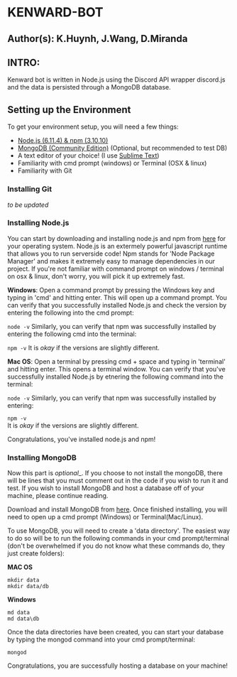 # KENWARD-BOT
## Author(s): K.Huynh, J.Wang, D.Miranda

## INTRO: 
Kenward bot is written in Node.js using the Discord API wrapper discord.js and the data is persisted through a MongoDB database. 

## Setting up the Environment
To get your environment setup, you will need a few things: 
* [Node.js (6.11.4) & npm (3.10.10)](https://nodejs.org/en/download/ "Node.js Download")
* [MongoDB (Community Edition)](https://www.mongodb.com/download-center?jmp=nav#atlas) (Optional, but recommended to test DB)
* A text editor of your choice! (I use [Sublime Text](https://www.sublimetext.com/3))
* Familiarity with cmd prompt (windows) or Terminal (OSX & linux)
* Familiarity with Git

### Installing Git
_to be updated_

### Installing Node.js
You can start by downloading and installing node.js and npm from [here](https://nodejs.org/en/download/) for your operating system. Node.js is an extermely powerful javascript runtime that allows you to run serverside code! Npm stands for 'Node Package Manager' and makes it extremely easy to manage dependencies in our project. If you're not familiar with command prompt on windows / terminal on osx & linux, don't worry, you will pick it up extremely fast. 

**Windows**: Open a command prompt by pressing the Windows key and typing in 'cmd' and hitting enter. This will open up a command prompt. You can verify that you successfully installed Node.js and check the version by entering the following into the cmd prompt:

```node -v``` 
Similarly, you can verify that npm was successfully installed by entering the following cmd into the terminal:

```npm -v```
It is _okay_ if the versions are slightly different. 

**Mac OS**: Open a terminal by pressing cmd + space and typing in 'terminal' and hitting enter. This opens a terminal window. You can verify that you've successfully installed Node.js by etnering the following command into the terminal:

```node -v```
Similarly, you can verify that npm was successfully installed by entering:

```npm -v```  
It is _okay_ if the versions are slightly different. 

Congratulations, you've installed node.js and npm!

### Installing MongoDB
Now this part is _optional__. If you choose to not install the mongoDB, there will be lines that you must comment out in the code if you wish to run it and test. If you wish to install MongoDB and host a database off of your machine, please continue reading.

Download and install MongoDB from [here](https://www.mongodb.com/download-center?jmp=nav#community). Once finished installing, you will need to open up a cmd prompt (Windows) or Terminal(Mac/Linux). 

To use MongoDB, you will need to create a 'data directory'. The easiest way to do so will be to run the following commands in your cmd prompt/terminal (don't be overwhelmed if you do not know what these commands do, they just create folders):

**MAC OS**
```cd ~
mkdir data
mkdir data/db
```
**Windows**
```cd ~
md data
md data\db
```

Once the data directories have been created, you can start your database by typing the mongod command into your cmd prompt/terminal:

```mongod```

Congratulations, you are successfully hosting a database on your machine!